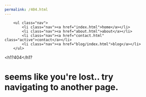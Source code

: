 ```yaml
---
permalink: /404.html
---
```


<html>
<head>
<link href="style.css" rel="stylesheet" type="text/css" media="all">
<link rel="shortcut icon" href="images/favicon.png" />
<link rel='stylesheet'  href="fonts/SourceCodePro/SourceCodePro.css" type='text/css' media='all' />
<meta name="viewport" content="width=device-width, initial-scale=1.0">	
<title>404 - sheep's website</title>
</head>
<body>


<!-- *** NAVIGATION SECTION *** -->
  		<ul class="nav">
  			<li class="nav"><a href="index.html">home</a></li>
  			<li class="nav"><a href="about.html">about</a></li>
  			<li class="nav"><a href="contact.html" class="active">contact</a></li>
			<li class="nav"><a href="blog/index.html">blog</a></li>
  		</ul>






<h1?404</h1?

<h1>seems like you're lost.. try navigating to another page.</h1?


